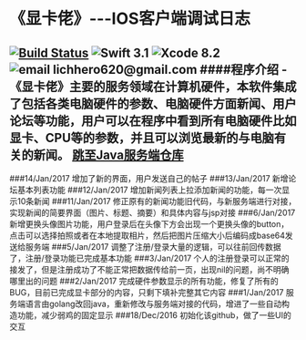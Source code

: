 # 《显卡佬》---IOS客户端调试日志
[![Build Status](https://travis-ci.org/liangzaize/IOS.svg?branch=master)](https://travis-ci.org/liangzaize/IOS)
![Swift 3.1](https://img.shields.io/badge/Swift-3.1-orange.svg?style=flat)
![Xcode 8.2](https://img.shields.io/badge/Xcode-8.2-blue.svg?style=flat)
![email lichhero620@gmail.com](https://img.shields.io/badge/email-lichhero620@gmail.com-yellow.svg?style=flat)
####程序介绍
-《显卡佬》主要的服务领域在计算机硬件，本软件集成了包括各类电脑硬件的参数、电脑硬件方面新闻、用户论坛等功能，用户可以在程序中看到所有电脑硬件比如显卡、CPU等的参数，并且可以浏览最新的与电脑有关的新闻。
[跳至Java服务端仓库](https://github.com/liangzaize/Java)
---
###14/Jan/2017
增加了新的界面，用户发送自己的帖子
###13/Jan/2017
新增论坛基本列表功能
###12/Jan/2017
增加新闻列表上拉添加新闻的功能，每一次显示10条新闻
###11/Jan/2017
修正原有的新闻功能旧代码，与新服务端进行对接，实现新闻的简要界面（图片、标题、摘要）和具体内容与jsp对接
###6/Jan/2017
新增更换头像图片功能，用户登录后在头像下方会出现一个更换头像的button，点击可以选择拍照或者在本地提取相片，然后把图片压缩大小后编码成base64发送给服务端
###5/Jan/2017
调整了注册/登录大量的逻辑，可以往前回传数据了，注册/登录功能已完成基本功能
###3/Jan/2017
个人的注册登录可以正常的接发了，但是注册成功了不能正常把数据传给前一页，出现nil的问题，尚不明确哪里出的问题
###2/Jan/2017
完成硬件参数显示的所有功能，修复了所有的BUG，目前已完成显卡部分的内容，只剩下填补完整其它内容
###1/Jan/2017
服务端语言由golang改回java，重新修改与服务端对接的代码，增进了一些自动构造功能，减少弱鸡的固定显示
###18/Dec/2016
初始化该github，做了一些UI的交互
